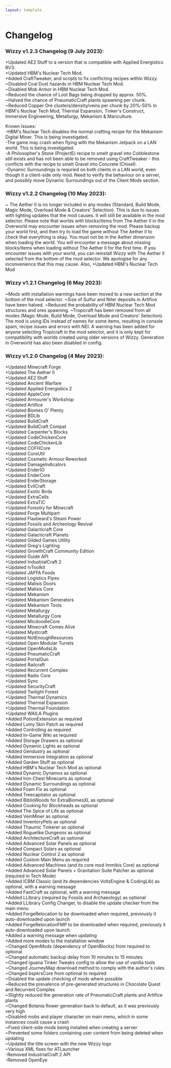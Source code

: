```yaml
---
layout: template
---
```

# Changelog

### Wizzy v1.2.3 Changelog (9 July 2023):

+Updated AE2 Stuff to a version that is compatible with Applied Energistics RV3.  
+Updated HBM's Nuclear Tech Mod.  
+Added CraftTweaker, and scripts to fix conflicting recipes within Wizzy.  
~Disabled Coal Dust hazards in HBM Nuclear Tech Mod.  
~Disabled Mob Armor in HBM Nuclear Tech Mod.  
~Reduced the chance of Loot Bags being dropped by approx. 50%.  
~Halved the chance of PneumaticCraft plants spawning per chunk.  
~Reduced Copper Ore clusters/density/veins per chunk by 20%-50% in HBM's Nuclear Tech Mod, Thermal Expansion, Tinker's Construct, Immersive Engineering, Metallurgy, Mekanism & Mariculture.  
  
Known Issues:  
-HBM's Nuclear Tech disables the normal crafting recipe for the Mekanism Digital Miner. This is being investigated.  
-The game may crash when flying with the Mekanism Jetpack on a LAN world. This is being investigated.  
-A Philosopher's Stone (ProjectE) recipe to smelt gravel into Cobblestone still exists and has not been able to be removed using CraftTweaker - this conflicts with the recipe to smelt Gravel into Concrete (Chisel).  
-Dynamic Surroundings is requried on both clients in a LAN world, even though it a client-side only mod. Need to verify the behaviour on a server, and possibly move Dynamic Surroundings out of the Client Mods section.  

### Wizzy v1.2.2 Changelog (10 May 2023):

~ The Aether II is no longer included in any modes (Standard, Build Mode, Magic Mode, Overload Mode & Creators' Selection). This is due to issues with lighting updates that the mod causes. It will still be available in the mod selector.
Please note that worlds with blocks/items from The Aether II in the Overworld may encounter issues when removing the mod. Please backup your world first, and then try to load the game without The Aether II to check that everything is okay. You must not be in the Aether dimension when loading the world. You will encounter a message about missing blocks/items when loading without The Aether II for the first time. If you encounter issues with your world, you can reinstall Wizzy with The Aether II selected from the bottom of the mod selector.
We apologise for any inconvenience that this may cause.
Also, +Updated HBM's Nuclear Tech Mod

### Wizzy v1.2.1 Changelog (6 May 2023):

~Mods with installation warnings have been moved to a new section at the bottom of the mod selector.
~Size of Sulfur and Niter deposits in Artifice have been halved.
~Reduced the probability of HBM Nuclear Tech Mod structures and ores spawning.
~Tropicraft has been removed from all modes (Magic Mode, Build Mode, Overload Mode and Creators' Selection). The mod is using IDs instead of names for some items, resulting in console spam, recipe issues and errors with NEI. A warning has been added for anyone selecting Tropicraft in the mod selector, and it is only kept for compatibility with worlds created using older versions of Wizzy. Generation in Overworld has also been disabled in config.

### Wizzy v1.2.0 Changelog (4 May 2023):

+Updated Minecraft Forge  
+Updated The Aether II  
+Updated AE2 Stuff  
+Updated Ancient Warfare  
+Updated Applied Energistics 2  
+Updated AppleCore  
+Updated Armourer's Workshop  
+Updated Artifice  
+Updated Biomes O' Plenty  
+Updated BDLib  
+Updated BuildCraft  
+Updated BuildCraft Compat  
+Updated Carpenter's Blocks  
+Updated CodeChickenCore  
+Updated CodeChickenLib  
+Updated COFHCore  
+Updated CoroUtil  
+Updated Cosmetic Armour Reworked  
+Updated DamageIndicators  
+Updated EnderIO  
+Updated EnderCore  
+Updated EnderStorage  
+Updated EvilCraft  
+Updated Exotic Birds  
+Updated ExtraCells  
+Updated ExtraTiC  
+Updated Forestry for Minecraft	  
+Updated Forge Multipart  
+Updated Flaxbeard's Steam Power  
+Updated Fossils and Archeology Revival  
+Updated Galacticraft Core  
+Updated Galacticraft Planets  
+Updated Gilded Games Utility  
+Updated Greg's Lighting  
+Updated GrowthCraft Community Edition  
+Updated Guide API  
+Updated IndustrialCraft 2  
+Updated IvToolkit  
+Updated JAFFA Foods  
+Updated Logistics Pipes  
+Updated Malisis Doors  
+Updated Malisis Core  
+Updated Mekanism  
+Updated Mekanism Generators  
+Updated Mekanism Tools  
+Updated Metallurgy  
+Updated Metallurgy Core   
+Updated MicdoodleCore  
+Updated Minecraft Comes Alive  
+Updated Mystcraft  
+Updated NotEnoughResources  
+Updated Open Modular Turrets  
+Updated OpenModsLib  
+Updated PneumaticCraft  
+Updated PortalGun  
+Updated Railcraft  
+Updated Recurrent Complex  
+Updated Radix Core  
+Updated Sync  
+Updated SecurityCraft  
+Updated Twilight Forest  
+Updated Thermal Dynamics  
+Updated Thermal Expansion  
+Updated Thermal Foundation  
+Updated WAILA Plugins  
+Added PotionExtension as required  
+Added Lumy Skin Patch as required  
+Added Controlling as required  
+Added In-Game Wiki as required  
+Added Storage Drawers as optional  
+Added Dynamic Lights as optional  
+Added Gendustry as optional   
+Added Immersive Integration as optional  
+Added Garden Stuff as optional  
+Added HBM's Nuclear Tech Mod as optional  
+Added Dynamic Dynamos as optional  
+Added Iron Chest Minecarts as optional  
+Added Dynamic Surroundings as optional  
+Added Foam Fix as optional  
+Added Treecapitator as optional  
+Added BiblioWoods for ExtraBiomesXL as optional  
+Added Cooking for Blockheads as optional  
+Added The Spice of Life as optional  
+Added VeinMiner as optional   
+Added InventoryPets as optional  
+Added Thaumic Tinkerer as optional   
+Added Roguelike Dungeons as optional  
+Added ArchitectureCraft as optional  
+Added Advanced Solar Panels as optional  
+Added Compact Solars as optional  
+Added Nuclear Control 2 as optional  
+Added Custom Main Menu as required  
+Added Advanced Machines (and its core mod Immibis Core) as optional  
+Added Advanced Solar Panels + Gravitation Suite Patcher as optional (required in Tech Mode)  
+Added ICBM Classic (and its dependencies VoltzEngine & CodingLib) as optional, with a warning message  
+Added FastCraft as optional, with a warning message  
+Added LLibrary (required by Fossils and Archaeology) as optional  
+Added LLibrary Config Changer, to disable the update checker from the main menu  
+Added ForgeRelocation to be downloaded when required, previously it auto-downloaded upon launch  
+Added ForgeRelocationFMP to be downloaded when required, previously it auto-downloaded upon launch  
+Added a warning message when updating   
+Added more modes to the installation window   
~Changed OpenMods (dependency of OpenBlocks) from required to optional    
~Changed automatic backup delay from 10 minutes to 15 minutes  
~Changed Iguana Tinker Tweaks config to allow the use of vanilla tools  
~Changed JourneyMap download method to comply with the author's rules  
~Changed bspkrsCore from optional to required  
~Disabled the update checking of mods where possible  
~Reduced the prevalence of pre-generated structures in Chocolate Quest and Recurrent Complex  
~Slightly reduced the generation rate of PneumaticCraft plants and Artifice plants  
~Changed Botania flower generation back to default, as it was previously very high  
~Disabled mobs and player character on main menu, which in some instances could cause a crash  
~Fixed client-side mods being installed when creating a server  
~Prevented some folders containing user content from being deleted when updating  
~Updated the title screen with the new Wizzy logo  
~Various XML fixes for ATLauncher  
-Removed IndustrialCraft 2 API  
-Removed OpenEye  
